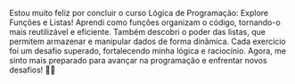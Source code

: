 Estou muito feliz por concluir o curso Lógica de Programação: Explore Funções e Listas! Aprendi como funções organizam o código, tornando-o mais reutilizável e eficiente. Também descobri o poder das listas, que permitem armazenar e manipular dados de forma dinâmica. Cada exercício foi um desafio superado, fortalecendo minha lógica e raciocínio. Agora, me sinto mais preparado para avançar na programação e enfrentar novos desafios! 🚀💡
